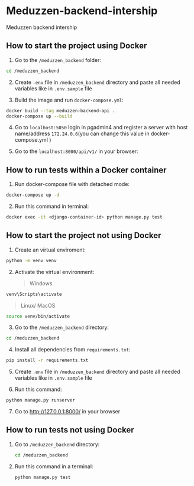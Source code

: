 # Meduzzen-backend-intership

Meduzzen backend intership

## How to start the project using Docker

1. Go to the `/meduzzen_backend` folder:

```sh
cd /meduzzen_backend
```

2. Create `.env` file in `/meduzzen_backend` directory and paste all needed variables like in `.env.sample` file

3. Build the image and run `docker-compose.yml`:

```sh
docker build --tag meduzzen-backend-api .
docker-compose up --build
```

4. Go to `localhost:5050` login in pgadmin4 and register a server with host name/address `172.24.0.6`(you can change this value in docker-compose.yml )

5. Go to the `localhost:8000/api/v1/` in your browser:

## How to run tests within a Docker container

1. Run docker-compose file with detached mode:

```sh
docker-compose up -d
```

2. Run this command in terminal:

```sh
docker exec -it <django-container-id> python manage.py test
```

## How to start the project not using Docker

1. Create an virtual enviroment:

```sh
python -m venv venv
```

2. Activate the virtual environment:
   > Windows

```sh
venv\Scripts\activate
```

> Linux/ MacOS

```sh
source venv/bin/activate
```

3. Go to the `/meduzzen_backend` directory:

```sh
cd /meduzzen_backend
```

4. Install all dependencies from `requirements.txt`:

```sh
pip install -r requirements.txt
```

5. Create `.env` file in `/meduzzen_backend` directory and paste all needed variables like in `.env.sample` file

6. Run this command:

```sh
python manage.py runserver
```

7. Go to http://127.0.0.1:8000/ in your browser

## How to run tests not using Docker

1. Go to `/meduzzen_backend` directory:
   ```sh
   cd /meduzzen_backend
   ```
2. Run this command in a terminal:
   ```sh
   python manage.py test
   ```
